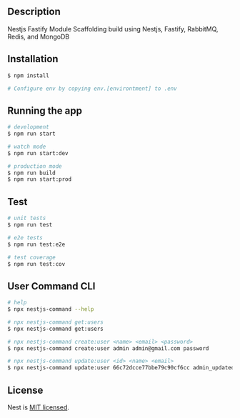 ## Description

Nestjs Fastify Module Scaffolding build using Nestjs, Fastify, RabbitMQ, Redis, and MongoDB

## Installation

```bash
$ npm install

# Configure env by copying env.[environtment] to .env
```

## Running the app

```bash
# development
$ npm run start

# watch mode
$ npm run start:dev

# production mode
$ npm run build
$ npm run start:prod
```

## Test

```bash
# unit tests
$ npm run test

# e2e tests
$ npm run test:e2e

# test coverage
$ npm run test:cov
```

## User Command CLI

```bash
# help
$ npx nestjs-command --help

# npx nestjs-command get:users
$ npx nestjs-command get:users

# npx nestjs-command create:user <name> <email> <password>
$ npx nestjs-command create:user admin admin@gmail.com password

# npx nestjs-command update:user <id> <name> <email>
$ npx nestjs-command update:user 66c72dcce77bbe79c90cf6cc admin_updated admin_updated@gmail.com
```

## License

Nest is [MIT licensed](LICENSE).
